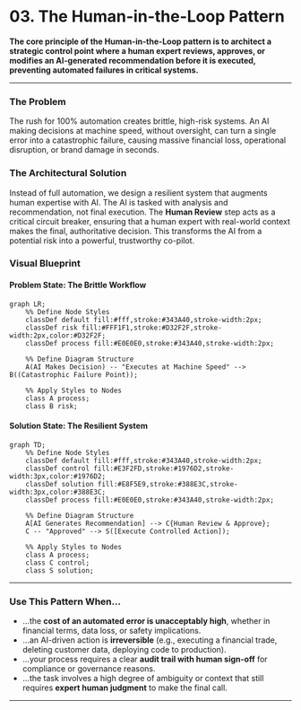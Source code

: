 # 03. The Human-in-the-Loop Pattern

**The core principle of the Human-in-the-Loop pattern is to architect a strategic control point where a human expert reviews, approves, or modifies an AI-generated recommendation before it is executed, preventing automated failures in critical systems.**

---

### The Problem

The rush for 100% automation creates brittle, high-risk systems. An AI making decisions at machine speed, without oversight, can turn a single error into a catastrophic failure, causing massive financial loss, operational disruption, or brand damage in seconds.

### The Architectural Solution

Instead of full automation, we design a resilient system that augments human expertise with AI. The AI is tasked with analysis and recommendation, not final execution. The **Human Review** step acts as a critical circuit breaker, ensuring that a human expert with real-world context makes the final, authoritative decision. This transforms the AI from a potential risk into a powerful, trustworthy co-pilot.

### Visual Blueprint

#### Problem State: The Brittle Workflow

```mermaid
graph LR;
    %% Define Node Styles
    classDef default fill:#fff,stroke:#343A40,stroke-width:2px;
    classDef risk fill:#FFF1F1,stroke:#D32F2F,stroke-width:2px,color:#D32F2F;
    classDef process fill:#E0E0E0,stroke:#343A40,stroke-width:2px;

    %% Define Diagram Structure
    A(AI Makes Decision) -- "Executes at Machine Speed" --> B((Catastrophic Failure Point));

    %% Apply Styles to Nodes
    class A process;
    class B risk;
```

#### Solution State: The Resilient System

```mermaid
graph TD;
    %% Define Node Styles
    classDef default fill:#fff,stroke:#343A40,stroke-width:2px;
    classDef control fill:#E3F2FD,stroke:#1976D2,stroke-width:3px,color:#1976D2;
    classDef solution fill:#E8F5E9,stroke:#388E3C,stroke-width:3px,color:#388E3C;
    classDef process fill:#E0E0E0,stroke:#343A40,stroke-width:2px;

    %% Define Diagram Structure
    A[AI Generates Recommendation] --> C{Human Review & Approve};
    C -- "Approved" --> S([Execute Controlled Action]);

    %% Apply Styles to Nodes
    class A process;
    class C control;
    class S solution;
```

---

### Use This Pattern When...

- ...the **cost of an automated error is unacceptably high**, whether in financial terms, data loss, or safety implications.
- ...an AI-driven action is **irreversible** (e.g., executing a financial trade, deleting customer data, deploying code to production).
- ...your process requires a clear **audit trail with human sign-off** for compliance or governance reasons.
- ...the task involves a high degree of ambiguity or context that still requires **expert human judgment** to make the final call.

---
